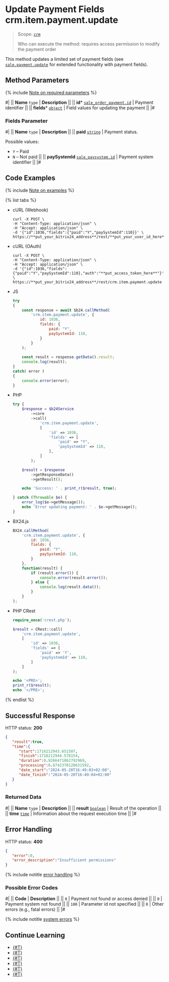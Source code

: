 # Update Payment Fields crm.item.payment.update

> Scope: [`crm`](../../../scopes/permissions.md)
>
> Who can execute the method: requires access permission to modify the payment order

This method updates a limited set of payment fields (see [`sale.payment.update`](../../../sale/payment/sale-payment-update.md) for extended functionality with payment fields).

## Method Parameters

{% include [Note on required parameters](../../../../_includes/required.md) %}

#|
|| **Name**
`type` | **Description** ||
|| **id***
[`sale_order_payment.id`](../../../sale/data-types.md#sale_order_payment) | Payment identifier ||
|| **fields***
[`object`](../../../../api-reference/data-types.md) | Field values for updating the payment  ||
|#

### Fields Parameter

#|
|| **Name**
`type` | **Description** ||
|| **paid**
[`string`](../../../../api-reference/data-types.md) | Payment status.

Possible values:
- `Y` – Paid
- `N` – Not paid ||
|| **paySystemId**
[`sale_paysystem.id`](../../../sale/data-types.md#sale_paysystem) | Payment system identifier
 ||
|#

## Code Examples

{% include [Note on examples](../../../../_includes/examples.md) %}

{% list tabs %}

- cURL (Webhook)

    ```http
    curl -X POST \
    -H "Content-Type: application/json" \
    -H "Accept: application/json" \
    -d '{"id":1036,"fields":{"paid":"Y","paySystemId":110}}' \
    https://**put_your_bitrix24_address**/rest/**put_your_user_id_here**/**put_your_webhook_here**/crm.item.payment.update
    ```

- cURL (OAuth)

    ```http
    curl -X POST \
    -H "Content-Type: application/json" \
    -H "Accept: application/json" \
    -d '{"id":1036,"fields":{"paid":"Y","paySystemId":110},"auth":"**put_access_token_here**"}' \
    https://**put_your_bitrix24_address**/rest/crm.item.payment.update
    ```

- JS

    ```js
    try
    {
    	const response = await $b24.callMethod(
    		'crm.item.payment.update', {
    			id: 1036,
    			fields: {
    				paid: "Y",
    				paySystemId: 110,
    			}
    		}
    	);
    	
    	const result = response.getData().result;
    	console.log(result);
    }
    catch( error )
    {
    	console.error(error);
    }
    ```

- PHP

    ```php
    try {
        $response = $b24Service
            ->core
            ->call(
                'crm.item.payment.update',
                [
                    'id' => 1036,
                    'fields' => [
                        'paid' => "Y",
                        'paySystemId' => 110,
                    ],
                ]
            );
    
        $result = $response
            ->getResponseData()
            ->getResult();
    
        echo 'Success: ' . print_r($result, true);
    
    } catch (Throwable $e) {
        error_log($e->getMessage());
        echo 'Error updating payment: ' . $e->getMessage();
    }
    ```

- BX24.js

    ```js
    BX24.callMethod(
        'crm.item.payment.update', {
            id: 1036,
            fields: {
                paid: "Y",
                paySystemId: 110,
            }
        },
        function(result) {
            if (result.error()) {
                console.error(result.error());
            } else {
                console.log(result.data());
            }
        }
    );
    ```

- PHP CRest

    ```php
    require_once('crest.php');

    $result = CRest::call(
        'crm.item.payment.update',
        [
            'id' => 1036,
            'fields' => [
                'paid' => 'Y',
                'paySystemId' => 110,
            ]
        ]
    );

    echo '<PRE>';
    print_r($result);
    echo '</PRE>';
    ```

{% endlist %}

## Successful Response

HTTP status: **200**

```json
{
   "result":true,
   "time":{
      "start":1716212943.651507,
      "finish":1716212944.578154,
      "duration":0.9266471862792969,
      "processing":0.6742370128631592,
      "date_start":"2024-05-20T16:49:03+02:00",
      "date_finish":"2024-05-20T16:49:04+02:00"
   }
}
```

### Returned Data

#|
|| **Name**
`type` | **Description** ||
|| **result**
[`boolean`](../../../../api-reference/data-types.md) | Result of the operation  ||
|| **time**
[`time`](../../../../api-reference/data-types.md) | Information about the request execution time ||
|#

## Error Handling

HTTP status: **400**

```json
{
   "error":0,
   "error_description":"Insufficient permissions"
}
```

{% include notitle [error handling](../../../../_includes/error-info.md) %}

### Possible Error Codes

#|
|| **Code** | **Description** ||
|| `0` | Payment not found or access denied ||
|| `0` | Payment system not found  ||
|| `100` | Parameter id not specified ||
|| `0` | Other errors (e.g., fatal errors) ||
|#

{% include notitle [system errors](../../../../_includes/system-errors.md) %}

## Continue Learning

- [{#T}](./crm-item-payment-delete.md)
- [{#T}](./crm-item-payment-get.md)
- [{#T}](./crm-item-payment-list.md)
- [{#T}](./crm-item-payment-pay.md)
- [{#T}](./crm-item-payment-unpay.md)
- [{#T}](./crm-item-payment-add.md)
